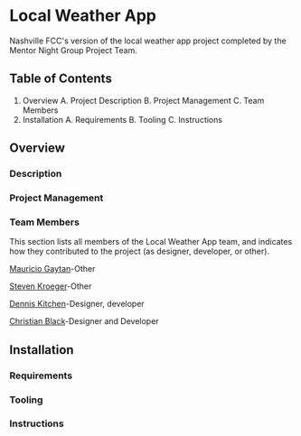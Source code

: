 # Local Weather App

Nashville FCC's version of the local weather app project completed by the Mentor Night Group Project Team.

## Table of Contents

1. Overview
   A. Project Description
   B. Project Management
   C. Team Members
1. Installation
   A. Requirements
   B. Tooling
   C. Instructions

## Overview
### Description
### Project Management
### Team Members
This section lists all members of the Local Weather App team, and indicates how they contributed to the project (as designer, developer, or other).

<a href = "https://github.com/mgaytan">Mauricio Gaytan</a>-Other

<a href = "https://github.com/16-steven">Steven Kroeger</a>-Other

<a href = "https://github.com/denniswkitchen">Dennis Kitchen</a>-Designer, developer

<a href = "https://github.com/blackcl3">Christian Black</a>-Designer and Developer

## Installation
### Requirements
### Tooling
### Instructions
